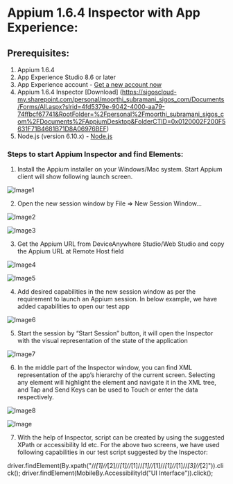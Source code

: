 # Appium 1.6.4 Inspector with App Experience:

## Prerequisites:
1. Appium 1.6.4
2. App Experience Studio 8.6 or later
3. App Experience account - [Get a new account now](http://www.keynote.com/solutions/testing/microsoft-visual-studio-team-foundation-server-integration)
4. Appium 1.6.4 Inspector [Download] (https://sigoscloud-my.sharepoint.com/personal/moorthi_subramani_sigos_com/Documents/Forms/All.aspx?slrid=4fd5379e-9042-4000-aa79-74ffbcf67741&RootFolder=%2Fpersonal%2Fmoorthi_subramani_sigos_com%2FDocuments%2FAppiumDesktop&FolderCTID=0x0120002F200F5631F71B4681B71D8A06976BEF)
5. Node.js (version 6.10.x) - [Node.js](https://nodejs.org/en/)

### Steps to start Appium Inspector and find Elements:

1)	Install the Appium installer on your Windows/Mac system. Start Appium client will show following launch screen.


![Image1](https://github.com/sigosmobiletesting/Documents/blob/master/Images/Appium1.jpg)


2)	Open the new session window by File => New Session Window…


![Image2](https://github.com/sigosmobiletesting/Documents/blob/master/Images/Appium2.jpg)

![Image3](https://github.com/sigosmobiletesting/Documents/blob/master/Images/Appium3.jpg)


3)	Get the Appium URL from DeviceAnywhere Studio/Web Studio and copy the Appium URL at Remote Host field


![Image4](https://github.com/sigosmobiletesting/Documents/blob/master/Images/Appium4.jpg)

![Image5](https://github.com/sigosmobiletesting/Documents/blob/master/Images/Appium5.jpg)


4)	Add desired capabilities in the new session window as per the requirement to launch an Appium session. In below example, we have added capabilities to open our test app


![Image6](https://github.com/sigosmobiletesting/Documents/blob/master/Images/Appium6.jpg)


5)	Start the session by “Start Session” button, it will open the Inspector with the visual representation of the state of the application

![Image7](https://github.com/sigosmobiletesting/Documents/blob/master/Images/Appium7.jpg)


6)	In the middle part of the Inspector window, you can find XML representation of the app’s hierarchy of the current screen. Selecting any element will highlight the element and navigate it in the XML tree, and Tap and Send Keys can be used to Touch or enter the data respectively.


![Image8](https://github.com/sigosmobiletesting/Documents/blob/master/Images/Appium8.jpg)

![Image](https://github.com/sigosmobiletesting/Documents/blob/master/Images/Appium9.jpg)


7)	With the help of Inspector, script can be created by using the suggested XPath or accessibility Id etc. For the above two screens, we have used following capabilities in our test script suggested by the Inspector:

driver.findElement(By.xpath("//*[1]//*[2]//*[1]//*[1]//*[1]//*[1]//*[1]//*[1]//*[3]//*[2]")).click();
driver.findElement(MobileBy.AccessibilityId("UI Interface")).click();
